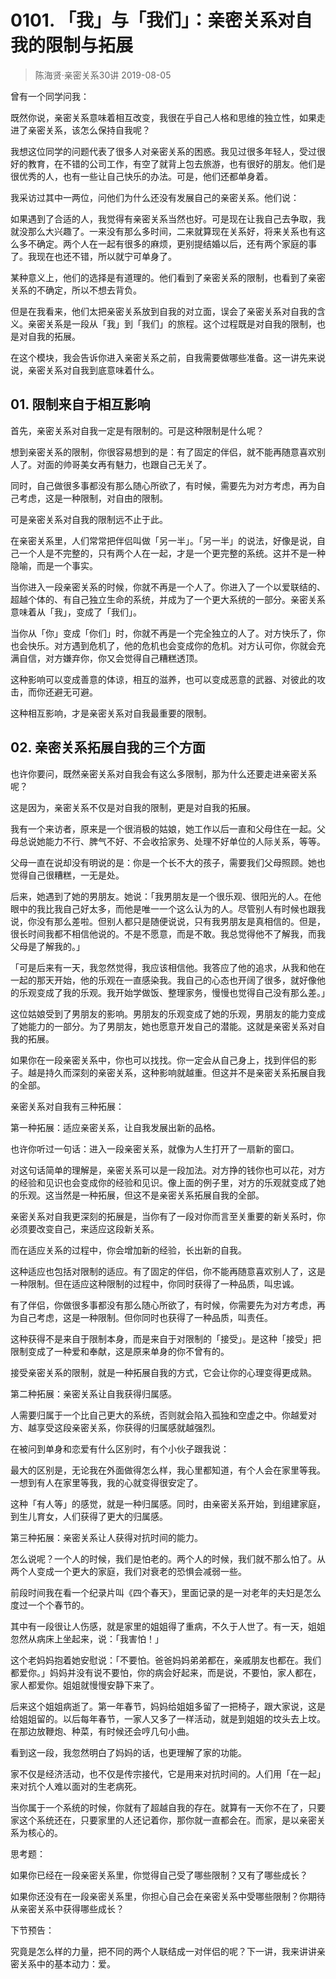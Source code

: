 # 0101. 「我」与「我们」：亲密关系对自我的限制与拓展
> 陈海贤·亲密关系30讲
2019-08-05

曾有一个同学问我：

既然你说，亲密关系意味着相互改变，我很在乎自己人格和思维的独立性，如果走进了亲密关系，该怎么保持自我呢？

我想这位同学的问题代表了很多人对亲密关系的困惑。我见过很多年轻人，受过很好的教育，在不错的公司工作，有空了就背上包去旅游，也有很好的朋友。他们是很优秀的人，也有一些让自己快乐的办法。可是，他们还都单身着。

我采访过其中一两位，问他们为什么还没有发展自己的亲密关系。他们说：

如果遇到了合适的人，我觉得有亲密关系当然也好。可是现在让我自己去争取，我就没那么大兴趣了。一来没有那么多时间，二来就算现在关系好，将来关系也有这么多不确定。两个人在一起有很多的麻烦，更别提结婚以后，还有两个家庭的事了。我现在也还不错，所以就宁可单身了。

某种意义上，他们的选择是有道理的。他们看到了亲密关系的限制，也看到了亲密关系的不确定，所以不想去背负。

但是在我看来，他们太把亲密关系放到自我的对立面，误会了亲密关系对自我的含义。亲密关系是一段从「我」到「我们」的旅程。这个过程既是对自我的限制，也是对自我的拓展。

在这个模块，我会告诉你进入亲密关系之前，自我需要做哪些准备。这一讲先来说说，亲密关系对自我到底意味着什么。

## 01. 限制来自于相互影响

首先，亲密关系对自我一定是有限制的。可是这种限制是什么呢？

想到亲密关系的限制，你很容易想到的是：有了固定的伴侣，就不能再随意喜欢别人了。对面的帅哥美女再有魅力，也跟自己无关了。

同时，自己做很多事都没有那么随心所欲了，有时候，需要先为对方考虑，再为自己考虑，这是一种限制，对自由的限制。

可是亲密关系对自我的限制远不止于此。

在亲密关系里，人们常常把伴侣叫做「另一半」。「另一半」的说法，好像是说，自己一个人是不完整的，只有两个人在一起，才是一个更完整的系统。这并不是一种隐喻，而是一个事实。

当你进入一段亲密关系的时候，你就不再是一个人了。你进入了一个以爱联结的、超越个体的、有自己独立生命的系统，并成为了一个更大系统的一部分。亲密关系意味着从「我」，变成了「我们」。

当你从「你」变成「你们」时，你就不再是一个完全独立的人了。对方快乐了，你也会快乐。对方遇到危机了，他的危机也会变成你的危机。对方认可你，你就会充满自信，对方嫌弃你，你又会觉得自己糟糕透顶。

这种影响可以变成善意的体谅，相互的滋养，也可以变成恶意的武器、对彼此的攻击，而你还避无可避。

这种相互影响，才是亲密关系对自我最重要的限制。

## 02. 亲密关系拓展自我的三个方面

也许你要问，既然亲密关系对自我会有这么多限制，那为什么还要走进亲密关系呢？

这是因为，亲密关系不仅是对自我的限制，更是对自我的拓展。

我有一个来访者，原来是一个很消极的姑娘，她工作以后一直和父母住在一起。父母总说她能力不行、脾气不好、不会收拾家务、处理不好单位的人际关系，等等。

父母一直在说却没有明说的是：你是一个长不大的孩子，需要我们父母照顾。她也觉得自己很糟糕，一无是处。

后来，她遇到了她的男朋友。她说：「我男朋友是一个很乐观、很阳光的人。在他眼中的我比我自己好太多，而他是唯一一个这么认为的人。尽管别人有时候也跟我说，你没有那么差啦。但别人都只是随便说说，只有我男朋友是真相信的。但是，很长时间我都不相信他说的。不是不愿意，而是不敢。我总觉得他不了解我，而我父母是了解我的。」

「可是后来有一天，我忽然觉得，我应该相信他。我答应了他的追求，从我和他在一起的那天开始，他的乐观在一直感染我。我自己的心态也开阔了很多，就好像他的乐观变成了我的乐观。我开始学做饭、整理家务，慢慢也觉得自己没有那么差。」

这位姑娘受到了男朋友的影响。男朋友的乐观变成了她的乐观，男朋友的能力变成了她能力的一部分。为了男朋友，她也愿意开发自己的潜能。这就是亲密关系对自我的拓展。

如果你在一段亲密关系中，你也可以找找。你一定会从自己身上，找到伴侣的影子。越是持久而深刻的亲密关系，这种影响就越重。但这并不是亲密关系拓展自我的全部。

亲密关系对自我有三种拓展：

第一种拓展：适应亲密关系，让自我发展出新的品格。

也许你听过一句话：进入一段亲密关系，就像为人生打开了一扇新的窗口。

对这句话简单的理解是，亲密关系可以是一段加法。对方挣的钱你也可以花，对方的经验和见识也会变成你的经验和见识。像上面的例子里，对方的乐观就变成了她的乐观。这当然是一种拓展，但这不是亲密关系拓展自我的全部。

亲密关系对自我更深刻的拓展是，当你有了一段对你而言至关重要的新关系时，你必须要改变自己，来适应这段新关系。

而在适应关系的过程中，你会增加新的经验，长出新的自我。

这种适应也包括对限制的适应。有了固定的伴侣，你不能再随意喜欢别人了，这是一种限制。但在适应这种限制的过程中，你同时获得了一种品质，叫忠诚。

有了伴侣，你做很多事都没有那么随心所欲了，有时候，你需要先为对方考虑，再为自己考虑，这是一种限制。但你同时也获得了一种品质，叫责任。

这种获得不是来自于限制本身，而是来自于对限制的「接受」。是这种「接受」把限制变成了一种爱和奉献，这是原来单身的你不曾有的。

接受亲密关系的限制，就是一种拓展自我的方式，它会让你的心理变得更成熟。

第二种拓展：亲密关系让自我获得归属感。

人需要归属于一个比自己更大的系统，否则就会陷入孤独和空虚之中。你越爱对方、越享受这段亲密关系，你获得的归属感就越强烈。

在被问到单身和恋爱有什么区别时，有个小伙子跟我说：

最大的区别是，无论我在外面做得怎么样，我心里都知道，有个人会在家里等我。一想到有人在家里等我，我的心就变得很安定了。

这种「有人等」的感觉，就是一种归属感。同时，由亲密关系开始，到组建家庭，到生儿育女，人们获得了更大的归属感。

第三种拓展：亲密关系让人获得对抗时间的能力。

怎么说呢？一个人的时候，我们是怕老的。两个人的时候，我们就不那么怕了。从两个人变成一个更大的家庭，我们对衰老的恐惧会减弱一些。

前段时间我在看一个纪录片叫《四个春天》，里面记录的是一对老年的夫妇是怎么度过一个个春节的。

其中有一段很让人伤感，就是家里的姐姐得了重病，不久于人世了。有一天，姐姐忽然从病床上坐起来，说：「我害怕！」

这个老妈妈抱着她安慰说：「不要怕。爸爸妈妈弟弟都在，亲戚朋友也都在。我们都爱你。」妈妈并没有说不要怕，你的病会好起来，而是说，不要怕，家人都在，家人都爱你。姐姐就慢慢安静下来了。

后来这个姐姐病逝了。第一年春节，妈妈给姐姐多留了一把椅子，跟大家说，这是给姐姐留的。以后每年春节，一家人又多了一样活动，就是到姐姐的坟头去上坟。在那边放鞭炮、种菜，有时候还会哼几句小曲。

看到这一段，我忽然明白了妈妈的话，也更理解了家的功能。

家不仅是经济活动，也不仅是传宗接代，它是用来对抗时间的。人们用「在一起」来对抗个人难以面对的生老病死。

当你属于一个系统的时候，你就有了超越自我的存在。就算有一天你不在了，只要家这个系统还在，只要家里的人还记着你，那你就一直都会在。而家，是以亲密关系为核心的。

思考题：

如果你已经在一段亲密关系里，你觉得自己受了哪些限制？又有了哪些成长？

如果你还没有在一段亲密关系里，你担心自己会在亲密关系中受哪些限制？你期待从亲密关系中获得哪些成长？

下节预告：

究竟是怎么样的力量，把不同的两个人联结成一对伴侣的呢？下一讲，我来讲讲亲密关系中的基本动力：爱。

